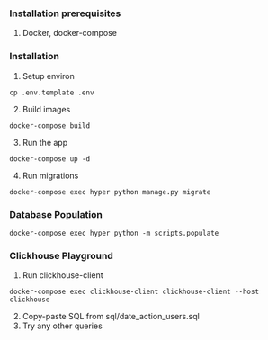### Installation prerequisites
1. Docker, docker-compose

### Installation
1. Setup environ
```
cp .env.template .env
```
2. Build images
```
docker-compose build
```
3. Run the app
```
docker-compose up -d
```
4. Run migrations
```
docker-compose exec hyper python manage.py migrate
```
### Database Population
```
docker-compose exec hyper python -m scripts.populate
```

### Clickhouse Playground
1. Run clickhouse-client
```
docker-compose exec clickhouse-client clickhouse-client --host clickhouse
```
2. Copy-paste SQL from sql/date_action_users.sql
3. Try any other queries 